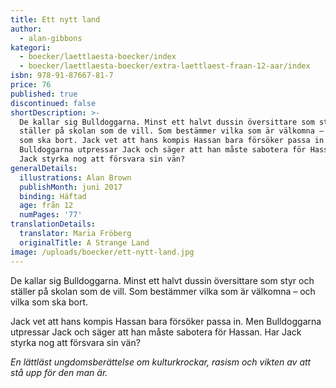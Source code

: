```yaml
---
title: Ett nytt land
author:
  - alan-gibbons
kategori:
  - boecker/laettlaesta-boecker/index
  - boecker/laettlaesta-boecker/extra-laettlaest-fraan-12-aar/index
isbn: 978-91-87667-81-7
price: 76
published: true
discontinued: false
shortDescription: >-
  De kallar sig Bulldoggarna. Minst ett halvt dussin översittare som styr och
  ställer på skolan som de vill. Som bestämmer vilka som är välkomna – och vilka
  som ska bort. Jack vet att hans kompis Hassan bara försöker passa in. Men
  Bulldoggarna utpressar Jack och säger att han måste sabotera för Hassan. Har
  Jack styrka nog att försvara sin vän?
generalDetails:
  illustrations: Alan Brown
  publishMonth: juni 2017
  binding: Häftad
  age: från 12
  numPages: '77'
translationDetails:
  translator: Maria Fröberg
  originalTitle: A Strange Land
image: /uploads/boecker/ett-nytt-land.jpg
---
```

De kallar sig Bulldoggarna. Minst ett halvt dussin översittare som styr och ställer på skolan som de vill. Som bestämmer vilka som är välkomna – och vilka som ska bort.

Jack vet att hans kompis Hassan bara försöker passa in. Men Bulldoggarna utpressar Jack och säger att han måste sabotera för Hassan. Har Jack styrka nog att försvara sin vän?

_En lättläst ungdomsberättelse om kulturkrockar, rasism och vikten av att stå upp för den man är._
